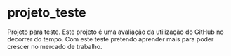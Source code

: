 # projeto_teste
Projeto para teste.
Este projeto é uma avaliação da utilização do GitHub no decorrer do tempo. 
Com este teste pretendo aprender mais para poder crescer no mercado de trabalho.
